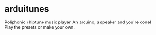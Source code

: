 arduitunes
==========

Poliphonic chiptune music player. An arduino, a speaker and you're done! Play the presets or make your own.
